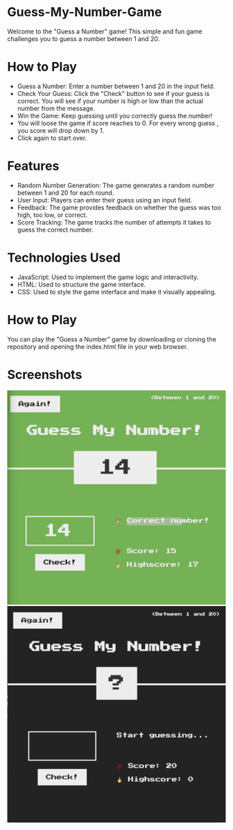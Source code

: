 # Guess-My-Number-Game
Welcome to the "Guess a Number" game! This simple and fun game challenges you to guess a number between 1 and 20.

# How to Play
- Guess a Number: Enter a number between 1 and 20 in the input field.
- Check Your Guess: Click the "Check" button to see if your guess is correct. You will see if your number is high or low than the actual number from the message.
- Win the Game: Keep guessing until you correctly guess the number!
- You will loose the game if score reaches to 0. For every wrong guess , you score will drop down by 1.
- Click again to start over.

# Features
- Random Number Generation: The game generates a random number between 1 and 20 for each round.
- User Input: Players can enter their guess using an input field.
- Feedback: The game provides feedback on whether the guess was too high, too low, or correct.
- Score Tracking: The game tracks the number of attempts it takes to guess the correct number.

# Technologies Used
- JavaScript: Used to implement the game logic and interactivity.
- HTML: Used to structure the game interface.
- CSS: Used to style the game interface and make it visually appealing.

# How to Play
You can play the "Guess a Number" game by downloading or cloning the repository and opening the index.html file in your web browser. 

# Screenshots

![Game Screenshot](Guess-my%20-Number%20-%20Win%20.png)
![Game Screenshot](Guess-my-Number.png)

